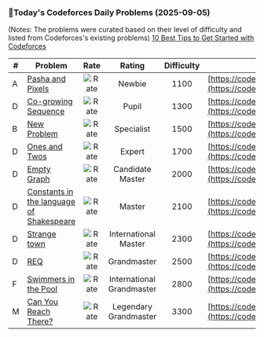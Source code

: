 ### 🌟Today's Codeforces Daily Problems (2025-09-05)
(Notes: The problems were curated based on their level of difficulty and listed from Codeforces's existing problems)
[10 Best Tips to Get Started with Codeforces](https://github.com/ika9810/Codeforces-Daily-Problems/blob/main/10%20Best%20Tips%20to%20Get%20Started%20with%20Codeforces.md)

| # | Problem | Rate| Rating | Difficulty | Contest |
|---| ----- | :--------: | :----------: | :----------: | ---------- |
|A|[Pasha and Pixels](https://codeforces.com/contest/508/problem/A)|![Rate](https://img.shields.io/badge/Newbie-1100-lightgrey)|Newbie|1100|[https://codeforces.com/contest/508](https://codeforces.com/contest/508)|
|D|[Co-growing Sequence](https://codeforces.com/contest/1547/problem/D)|![Rate](https://img.shields.io/badge/Pupil-1300-brightgreen)|Pupil|1300|[https://codeforces.com/contest/1547](https://codeforces.com/contest/1547)|
|B|[New Problem](https://codeforces.com/contest/278/problem/B)|![Rate](https://img.shields.io/badge/Specialist-1500-9cf)|Specialist|1500|[https://codeforces.com/contest/278](https://codeforces.com/contest/278)|
|D|[Ones and Twos](https://codeforces.com/contest/1896/problem/D)|![Rate](https://img.shields.io/badge/Expert-1700-blue)|Expert|1700|[https://codeforces.com/contest/1896](https://codeforces.com/contest/1896)|
|D|[Empty Graph](https://codeforces.com/contest/1712/problem/D)|![Rate](https://img.shields.io/badge/Candidate%20Master-2000-blueviolet)|Candidate Master|2000|[https://codeforces.com/contest/1712](https://codeforces.com/contest/1712)|
|D|[Constants in the language of Shakespeare](https://codeforces.com/contest/132/problem/D)|![Rate](https://img.shields.io/badge/Master-2100-orange)|Master|2100|[https://codeforces.com/contest/132](https://codeforces.com/contest/132)|
|D|[Strange town](https://codeforces.com/contest/42/problem/D)|![Rate](https://img.shields.io/badge/International%20Master-2300-orange)|International Master|2300|[https://codeforces.com/contest/42](https://codeforces.com/contest/42)|
|D|[REQ](https://codeforces.com/contest/594/problem/D)|![Rate](https://img.shields.io/badge/Grandmaster-2500-red)|Grandmaster|2500|[https://codeforces.com/contest/594](https://codeforces.com/contest/594)|
|F|[Swimmers in the Pool](https://codeforces.com/contest/1845/problem/F)|![Rate](https://img.shields.io/badge/International%20Grandmaster-2800-red)|International Grandmaster|2800|[https://codeforces.com/contest/1845](https://codeforces.com/contest/1845)|
|M|[Can You Reach There?](https://codeforces.com/contest/2073/problem/M)|![Rate](https://img.shields.io/badge/Legendary%20Grandmaster-3300-red)|Legendary Grandmaster|3300|[https://codeforces.com/contest/2073](https://codeforces.com/contest/2073)|
